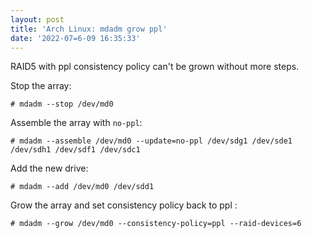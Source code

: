 ```yaml
---
layout: post
title: 'Arch Linux: mdadm grow ppl'
date: '2022-07=6-09 16:35:33'
---
```


RAID5 with ppl consistency policy can't be grown without more steps.

Stop the array:

```
# mdadm --stop /dev/md0
```

Assemble the array with `no-ppl`:

```
# mdadm --assemble /dev/md0 --update=no-ppl /dev/sdg1 /dev/sde1 /dev/sdh1 /dev/sdf1 /dev/sdc1
```

Add the new drive:

```
# mdadm --add /dev/md0 /dev/sdd1
```

Grow the array and set consistency policy back to ppl :

```
# mdadm --grow /dev/md0 --consistency-policy=ppl --raid-devices=6
```
